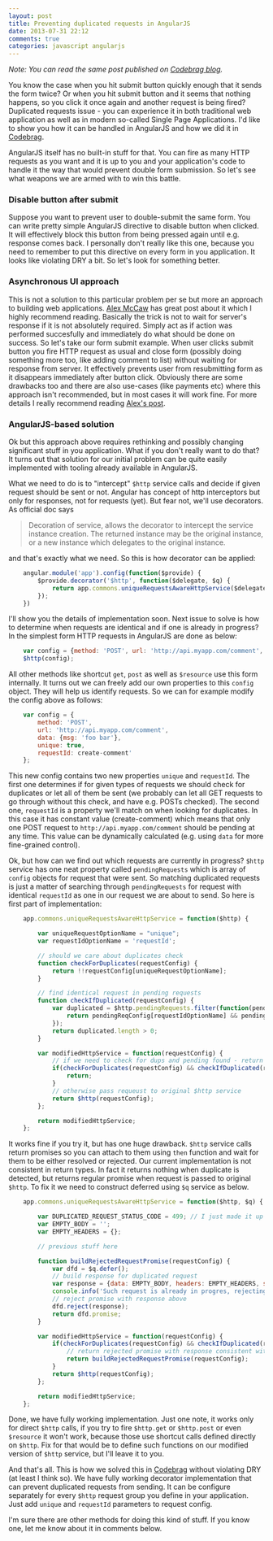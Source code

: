 ```yaml
---
layout: post
title: Preventing duplicated requests in AngularJS
date: 2013-07-31 22:12
comments: true
categories: javascript angularjs
---
```


*Note: You can read the same post published on [Codebrag blog](http://blog.codebrag.com/post/57412530001/preventing-duplicated-requests-in-angularjs).*

You know the case when you hit submit button quickly enough that it sends the form twice? Or when you hit submit button and it seems that nothing happens, so you click it once again and another request is being fired? Duplicated requests issue - you can experience it in both traditional web application as well as in modern so-called Single Page Applications. I'd like to show you how it can be handled in AngularJS and how we did it in [Codebrag](http://codebrag.com).

AngularJS itself has no built-in stuff for that. You can fire as many HTTP requests as you want and it is up to you and your application's code to handle it the way that would prevent double form submission. So let's see what weapons we are armed with to win this battle.

### Disable button after submit

Suppose you want to prevent user to double-submit the same form. You can write pretty simple AngularJS directive to disable button when clicked. It will effectively block this button from being pressed again until e.g. response comes back. I personally don't really like this one, because you need to remember to put this directive on every form in you application. It looks like violating DRY a bit. So let's look for something better.

### Asynchronous UI approach

This is not a solution to this particular problem per se but more an approach to building web applications. [Alex McCaw](http://blog.alexmaccaw.com/asynchronous-ui) has great post about it which I highly recommend reading. Basically the trick is not to wait for server's response if it is not absolutely required. Simply act as if action was performed succesfully and immediately do what should be done on success. So let's take our form submit example. When user clicks submit button you fire HTTP request as usual and close form (possibly doing something more too, like adding comment to list) without waiting for response from server. It effectively prevents user from resubmitting form as it disappears immediately after button click. Obviously there are some drawbacks too and there are also use-cases (like payments etc) where this approach isn't recommended, but in most cases it will work fine. For more details I really recommend reading [Alex's post](http://blog.alexmaccaw.com/asynchronous-ui).

### AngularJS-based solution

Ok but this approach above requires rethinking and possibly changing significant stuff in you application. What if you don't really want to do that? It turns out that solution for our initial problem can be quite easily implemented with tooling already available in AngularJS.

What we need to do is to "intercept" `$http` service calls and decide if given request should be sent or not. Angular has concept of http interceptors but only for responses, not for requests (yet). But fear not, we'll use decorators. As official doc says

> Decoration of service, allows the decorator to intercept the service instance creation. The returned instance may be the original instance, or a new instance which delegates to the original instance.

and that's exactly what we need. So this is how decorator can be applied:

``` javascript decorator usage
	angular.module('app').config(function($provide) {
        $provide.decorator('$http', function($delegate, $q) {
            return app.commons.uniqueRequestsAwareHttpService($delegate, $q);
        });
    })
```

I'll show you the details of implementation soon. Next issue to solve is how to determine when requests are identical and if one is already in progress? In the simplest form HTTP requests in AngularJS are done as below:

``` javascript simple http call
	var config = {method: 'POST', url: 'http://api.myapp.com/comment', data: {msg: 'foo bar'}};
	$http(config);
```

All other methods like shortcut `get`, `post` as well as `$resource` use this form internally.
It turns out we can freely add our own properties to this `config` object. They will help us identify requests. So we can for example modify the config above as follows:

``` javascript modified config
	var config = {
		method: 'POST',
		url: 'http://api.myapp.com/comment',
		data: {msg: 'foo bar'},
		unique: true,
		requestId: create-comment'
	};
```

This new config contains two new properties `unique` and `requestId`. The first one determines if for given types of requests we should check for duplicates or let all of them be sent (we probably can let all GET requests to go through without this check, and have e.g. POSTs checked). The second one, `requestId` is a property we'll match on when looking for duplicates. In this case it has constant value (create-comment) which means that only one POST request to `http://api.myapp.com/comment` should be pending at any time. This value can be dynamically calculated (e.g. using `data` for more fine-grained control).

Ok, but how can we find out which requests are currently in progress? `$http` service has one neat property called `pendingRequests` which is array of `config` objects for request that were sent. So matching duplicated requests is just a matter of searching through `pendingRequests` for request with identical `requestId` as one in our request we are about to send. So here is first part of implementation:

``` javascript first implementation	of modified service
	app.commons.uniqueRequestsAwareHttpService = function($http) {

	    var uniqueRequestOptionName = "unique";
	    var requestIdOptionName = 'requestId';

		// should we care about duplicates check
	    function checkForDuplicates(requestConfig) {
	        return !!requestConfig[uniqueRequestOptionName];
	    }

		// find identical request in pending requests
	    function checkIfDuplicated(requestConfig) {
	        var duplicated = $http.pendingRequests.filter(function(pendingReqConfig) {
	            return pendingReqConfig[requestIdOptionName] && pendingReqConfig[requestIdOptionName] === requestConfig[requestIdOptionName];
	        });
	        return duplicated.length > 0;
	    }

	    var modifiedHttpService = function(requestConfig) {
			// if we need to check for dups and pending found - return
	        if(checkForDuplicates(requestConfig) && checkIfDuplicated(requestConfig)) {
	            return;
	        }
	        // otherwise pass requeust to original $http service
	        return $http(requestConfig);
	    };

	    return modifiedHttpService;
	};
```

It works fine if you try it, but has one huge drawback. `$http` service calls return promises so you can attach to them using `then` function and wait for them to be either resolved or rejected. Our current implementation is not consistent in return types. In fact it returns nothing when duplicate is detected, but returns regular promise when request is passed to original `$http`. To fix it we need to construct deferred using `$q` service as below.

``` javascript returning promise
	app.commons.uniqueRequestsAwareHttpService = function($http, $q) {

	    var DUPLICATED_REQUEST_STATUS_CODE = 499; // I just made it up - nothing special
	    var EMPTY_BODY = '';
	    var EMPTY_HEADERS = {};

		// previous stuff here

	    function buildRejectedRequestPromise(requestConfig) {
	        var dfd = $q.defer();
	        // build response for duplicated request
	        var response = {data: EMPTY_BODY, headers: EMPTY_HEADERS, status: DUPLICATED_REQUEST_STATUS_CODE, config: requestConfig};
	        console.info('Such request is already in progres, rejecting this one with', response);
	        // reject promise with response above
	        dfd.reject(response);
	        return dfd.promise;
	    }

	    var modifiedHttpService = function(requestConfig) {
	        if(checkForDuplicates(requestConfig) && checkIfDuplicated(requestConfig)) {
	        	// return rejected promise with response consistent with those from $http calls
	            return buildRejectedRequestPromise(requestConfig);
	        }
	        return $http(requestConfig);
	    };

	    return modifiedHttpService;
	};
```

Done, we have fully working implementation. Just one note, it works only for direct `$http` calls, if you try to fire `$http.get` or `$http.post` or even `$resource` it won't work, because those use shortcut calls defined directly on `$http`. Fix for that would be to define such functions on our modified version of `$http` service, but I'll leave it to you.

And that's all. This is how we solved this in [Codebrag](http://codebrag.com) without violating DRY (at least I think so). We have fully working decorator implementation that can prevent duplicated requests from sending. It can be configure separately for every `$http` request group you define in your application. Just add `unique` and `requestId` parameters to request config.

I'm sure there are other methods for doing this kind of stuff. If you know one, let me know about it in comments below.
